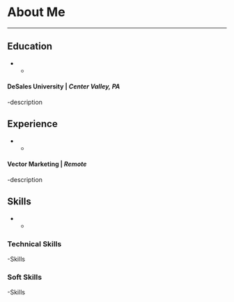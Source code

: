 # About Me
* * * 

## Education
* * 
#### DeSales University | _Center Valley, PA_
-description

## Experience
* * 
#### Vector Marketing | _Remote_
-description

## Skills
* * 
### Technical Skills
-Skills

### Soft Skills
-Skills


